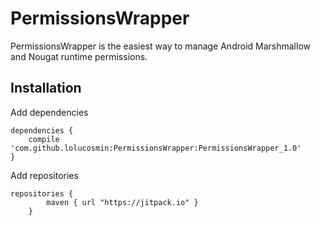 # PermissionsWrapper
PermissionsWrapper is the easiest way to manage Android Marshmallow and Nougat runtime permissions.

## Installation

Add dependencies
```Gradle
dependencies {
    compile 'com.github.lolucosmin:PermissionsWrapper:PermissionsWrapper_1.0'
}
```

Add repositories
```Gradle
repositories {
        maven { url "https://jitpack.io" }
    }
```
